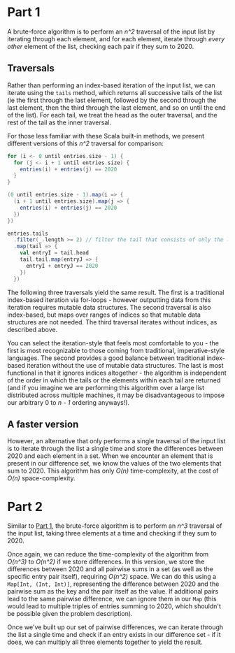 # Part 1

A brute-force algorithm is to perform an *n^2* traversal of the input list by
iterating through each element, and for each element, iterate through *every
other* element of the list, checking each pair if they sum to 2020.

## Traversals

Rather than performing an index-based iteration of the input list, we can
iterate using the `tails` method, which returns all successive tails of the list
(ie the first through the last element, followed by the second through the last
element, then the third through the last element, and so on until the end of the
list). For each tail, we treat the head as the outer traversal, and the rest of
the tail as the inner traversal.

For those less familiar with these Scala built-in methods, we present different
versions of this *n^2* traversal for comparison:

```scala
for (i <- 0 until entries.size - 1) {
  for (j <- i + 1 until entries.size) {
    entries(i) + entries(j) == 2020
  }
}

(0 until entries.size - 1).map(i => {
  (i + 1 until entries.size).map(j => {
    entries(i) + entries(j) == 2020
  })
})

entries.tails
  .filter(_.length >= 2) // filter the tail that consists of only the last element
  .map(tail => {
    val entryI = tail.head
    tail.tail.map(entryJ => {
      entryI + entryJ == 2020
    })
  })
```

The following three traversals yield the same result. The first is a traditional
index-based iteration via for-loops - however outputting data from this
iteration requires mutable data structures. The second traversal is also
index-based, but maps over ranges of indices so that mutable data structures are
not needed. The third traversal iterates without indices, as described above.

You can select the iteration-style that feels most comfortable to you - the first is
most recognizable to those coming from traditional, imperative-style languages.
The second provides a good balance between traditional index-based iteration
without the use of mutable data structures. The last is most functional in that
it ignores indices altogether - the algorithm is independent of the order in
which the tails or the elements within each tail are returned (and if you
imagine we are performing this algorithm over a large list distributed across
multiple machines, it may be disadvantageous to impose our arbitrary 0 to *n -
1* ordering anyways!).

## A faster version

However, an alternative that only performs a single traversal of the input list
is to iterate through the list a single time and store the differences between
2020 and each element in a set. When we encounter an element that is present in
our difference set, we know the values of the two elements that sum to 2020.
This algorithm has only *O(n)* time-complexity, at the cost of *O(n)*
space-complexity.

# Part 2

Similar to [Part 1](#part-1), the brute-force algorithm is to perform an *n^3*
traversal of the input list, taking three elements at a time and checking if
they sum to 2020.

Once again, we can reduce the time-complexity of the algorithm from *O(n^3)* to
*O(n^2)* if we store differences. In this version, we store the differences
between 2020 and all pairwise sums in a set (as well as the specific entry pair
itself), requiring *O(n^2)* space. We can do this using a `Map[Int, (Int,
Int)]`, representing the difference between 2020 and the pairwise sum as the key
and the pair itself as the value. If additional pairs lead to the same pairwise
difference, we can ignore them in our `Map` (this would lead to multiple triples
of entries summing to 2020, which shouldn't be possible given the problem
description).

Once we've built up our set of pairwise differences, we can iterate through the
list a single time and check if an entry exists in our difference set - if it
does, we can multiply all three elements together to yield the result.
